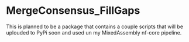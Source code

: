 # MergeConsensus_FillGaps
This is planned to be a package that contains a couple scripts that will be uplouded to PyPi soon and used un my MixedAssembly nf-core pipeline.
